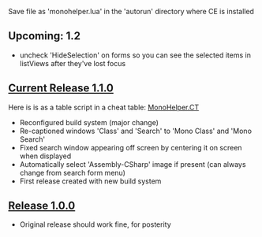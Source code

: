 Save file as 'monohelper.lua' in the 'autorun' directory where CE is installed

## Upcoming: 1.2

* uncheck 'HideSelection' on forms so you can see the selected items  in listViews after they've lost focus


## [Current Release 1.1.0](monohelper-1.1.0.lua)

Here is is as a table script in a cheat table: [MonoHelper.CT](Releases/MonoHelper.CT)

* Reconfigured build system (major change)
* Re-captioned windows 'Class' and 'Search' to 'Mono Class' and 'Mono Search'
* Fixed search window appearing off screen by centering it on screen when displayed
* Automatically select 'Assembly-CSharp' image if present (can always change from search form menu)
* First release created with new build system

## [Release 1.0.0](monohelper-1.1.0.lua)

* Original release should work fine, for posterity